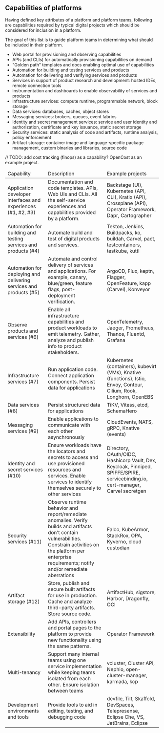 ## Capabilities of platforms

Having defined key attributes of a platform and platform teams, following are
capabilities required by typical digital projects which should be considered for
inclusion in a platform.

The goal of this list is to guide platform teams in determining what should be
included in their platform.

- Web portal for provisioning and observing capabilities
- APIs (and CLIs) for automatically provisioning capabilities on demand
- "Golden path" templates and docs enabling optimal use of capabilities
- Automation for building and testing services and products
- Automation for delivering and verifying services and products
- Services in support of product research and development: hosted IDEs, remote connection tools
- Instrumentation and dashboards to enable observability of services and products
- Infrastructure services: compute runtime, programmable network, block storage
- Data services: databases, caches, object stores
- Messaging services: brokers, queues, event fabrics
- Identity and secret management services: service and user identity and authorization, certificate and key issuance, static secret storage
- Security services: static analysis of code and artifacts, runtime analysis, policy enforcement
- Artifact storage: container image and language-specific package management, custom binaries and libraries, source code

// TODO: add cost tracking (finops) as a capability? OpenCost as an example project.

<table>
  <thead>
    <tr><td>Capability</td><td>Description</td><td>Example projects</td></tr>
  </thead>
  <tr>
    <td>Application developer interfaces and experiences (#1, #2, #3)</td>
    <td>Documentation and code templates. APIs, Web UIs and CLIs. All the self-service experiences and  capabilities provided by a platform.</td>
    <td>Backstage (UI), Kubernetes (API, CLI), Kratix (API), Crossplane (API), Operator Framework, Dapr, Cartographer</td>
  </tr>
  <tr>
    <td>Automation for building and testing services and products (#4)</td>
    <td>Automate build and test of digital products and services.</td>
    <td>Tekton, Jenkins, Buildpacks, ko, buildah, Carvel, pact, testcontainers, testkube, kuttl</td>
  </tr>
  <tr>
    <td>Automation for deploying and delivering services and products (#5)</td>
    <td>Automate and control delivery of services and applications. For example, canary, blue/green, feature flags, post-deployment verification.</td>
    <td>ArgoCD, Flux, keptn, Flagger, OpenFeature, kapp (Carvel), Konveyor</td>
  </tr>
  <tr>
    <td>Observe products and services (#6)</td>
    <td>Enable all infrastructure capabilities and product workloads to emit telemetry.  Gather, analyze and publish info to product stakeholders.</td>
    <td>OpenTelemetry, Jaeger, Prometheus, Thanos, Fluentd, Grafana</td>
  </tr>
  <tr>
    <td>Infrastructure services (#7)</td>
    <td>Run application code. Connect application components. Persist data for applications</td>
    <td>Kubernetes (containers), kubevirt (VMs), Knative (functions), Istio, Envoy, Contour, Cilium, Rook, Longhorn, OpenEBS</td>
  </tr>
  <tr>
    <td>Data services (#8)</td>
    <td>Persist structured data for applications</td>
    <td>TiKV, Vitess, etcd, SchemaHero</td>
  </tr>
  <tr>
    <td>Messaging services (#9)</td>
    <td>Enable applications to communicate with each other asynchronously</td>
    <td>CloudEvents, NATS, gRPC, Knative (events)</td>
  </tr>
  <tr>
    <td>Identity and secret services (#10)</td>
    <td>Ensure workloads have the locators and secrets to access and use provisioned resources and services. Enable services to identify themselves securely to other services</td>
    <td>Directory, OAuth/OIDC, Hashicorp Vault, Dex, Keycloak, Pinniped, SPIFFE/SPIRE, servicebinding.io, cert-manager, Carvel secretgen</td>
  </tr>
  <tr>
    <td>Security services (#11)</td>
    <td>Observe runtime behavior and report/remediate anomalies. Verify builds and artifacts don't contain vulnerabilities. Constrain activities on the platform per enterprise requirements; notify and/or remediate aberrations</td>
    <td>Falco, KubeArmor, StackRox, OPA, Kyverno, cloud custodian</td>
  </tr>
  <tr>
    <td>Artifact storage (#12)</td>
    <td>Store, publish and secure built artifacts for use in production. Cache and analyze third-party artifacts.  Store source code.</td>
    <td>ArtifactHub, sigstore, Harbor, Dragonfly, OCI</td>
  </tr>
  <tr>
    <td>Extensibility</td>
    <td>Add APIs, controllers and portal pages to the platform to provide new functionality using the same patterns.</td>
    <td>Operator Framework</td>
  </tr>
  <tr>
    <td>Multi-tenancy</td>
    <td>Support many internal teams using one service implementation while keeping teams isolated from each other. Ensure isolation between teams</td>
    <td>vcluster, Cluster API, Nephio, open-cluster-manager, karmada, kcp</td>
  </tr>
  <tr>
    <td>Development environments and tools</td>
    <td>Provide tools to aid in editing, testing, and debugging code</td>
    <td>devfile, Tilt, Skaffold, DevSpaces, Telepresense, Eclipse Che, VS, JetBrains, Eclipse</td>
  </tr>
</table>
